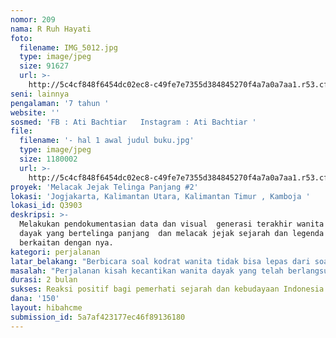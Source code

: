 ```yaml
---
nomor: 209
nama: R Ruh Hayati
foto:
  filename: IMG_5012.jpg
  type: image/jpeg
  size: 91627
  url: >-
    http://5c4cf848f6454dc02ec8-c49fe7e7355d384845270f4a7a0a7aa1.r53.cf2.rackcdn.com/6608881f-7ac3-4f78-89a0-88e87edf0962/IMG_5012.jpg
seni: lainnya
pengalaman: '7 tahun '
website: ''
sosmed: 'FB : Ati Bachtiar   Instagram : Ati Bachtiar '
file:
  filename: '- hal 1 awal judul buku.jpg'
  type: image/jpeg
  size: 1180002
  url: >-
    http://5c4cf848f6454dc02ec8-c49fe7e7355d384845270f4a7a0a7aa1.r53.cf2.rackcdn.com/9807ceee-fd04-4566-93c4-26a7f41fe27f/-%20hal%201%20awal%20judul%20buku.jpg
proyek: 'Melacak Jejak Telinga Panjang #2'
lokasi: 'Jogjakarta, Kalimantan Utara, Kalimantan Timur , Kamboja '
lokasi_id: Q3903
deskripsi: >-
  Melakukan pendokumentasian data dan visual  generasi terakhir wanita suku
  dayak yang bertelinga panjang  dan melacak jejak sejarah dan legenda yang
  berkaitan dengan nya.  
kategori: perjalanan
latar_belakang: "Berbicara soal kodrat wanita tidak bisa lepas dari soal kecantikan. Persepsi kecantikan wanita terus bergulir sepanjang masa sejalan  dengan latar belakang kebudayaannya. Kaum Bangsawan di Eropa pada abad 18 menilai kecantikan wanita dari postur tubuhnya yang gemuk dan berlemak  sementara di abad milenium bergeser menjadi tubuh yang kurus tinggi berdada bulat. \r\nDiantara berbagai persepsi kecantikan yang ada di dunia, tidak banyak yang memiliki persepsi kecantikan yang unik. Seperti leher panjang di Thailand, Kaki mungil di China, Mulut lebar di Afrika dan Telinga Panjang di Kalimantan Indonesia. \r\n   \r\nSosok patung hampatong bertelinga panjang di Museum Nasional Jakarta yang diperkirakan berasal dari Abad ke-16 atau relief di candi borobudur di abad 8 membuktikan bahwa Budaya telinga panjang telah berlangsung selama berabad-abad. Namun perubahan jaman telah menggeser identitas dan persepsi kecantikan suku dayak yang semula semakin panjang telinga semakin cantik menjadi telinga sebagaimana adanya. \r\nkini tidak ada lagi generasi yang mau meneruskan budaya memanjangkan telinga. \r\n\r\nKeunikan budaya dayak sesungguhnya adalah bukti dari kekayaan budaya Indonesia "
masalah: "Perjalanan kisah kecantikan wanita dayak yang telah berlangsung berabad-abad telah terancam keberadaannya.  Tidak ada lagi generasi penerus yang mau melanjutkan budaya telinga panjang. Perlu kiranya di lakukan pendokumentasian  data dan visual sebagai bukti sejarah bahwa bangsa Indonesia pernah mempunyai kebudayaan yang unik. khususnya yang dimiliki oleh kaum wanita dayak di Kalimantan. \r\nSejak kapan kira kira budaya memanjangkan telinga panjang mulai dilakukan ? \r\nDimana saja budaya ini pernah dilakukan ? "
durasi: 2 bulan
sukses: Reaksi positif bagi pemerhati sejarah dan kebudayaan Indonesia.
dana: '150'
layout: hibahcme
submission_id: 5a7af423177ec46f89136180
---
```

